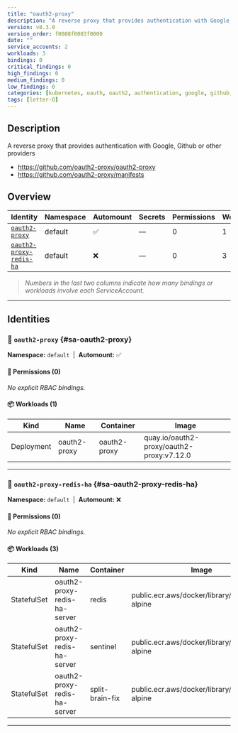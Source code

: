 ```yaml
---
title: "oauth2-proxy"
description: "A reverse proxy that provides authentication with Google, Github or other providers"
version: v8.3.0
version_order: f0008f0003f0000
date: ""
service_accounts: 2
workloads: 3
bindings: 0
critical_findings: 0
high_findings: 0
medium_findings: 0
low_findings: 0
categories: [kubernetes, oauth, oauth2, authentication, google, github, redis]
tags: [letter-O]
---
```


## Description

A reverse proxy that provides authentication with Google, Github or other providers

- https://github.com/oauth2-proxy/oauth2-proxy
- https://github.com/oauth2-proxy/manifests

## Overview

| Identity                                             | Namespace | Automount | Secrets | Permissions | Workloads | Risk |
| ---------------------------------------------------- | --------- | --------- | ------- | ----------- | --------- | ---- |
| [`oauth2-proxy`](#sa-oauth2-proxy)                   | default   | ✅        | —       | 0           | 1         | —    |
| [`oauth2-proxy-redis-ha`](#sa-oauth2-proxy-redis-ha) | default   | ❌        | —       | 0           | 3         | —    |

> _Numbers in the last two columns indicate how many bindings or workloads involve each ServiceAccount._

---

## Identities

### 🤖 `oauth2-proxy` {#sa-oauth2-proxy}

**Namespace:** `default`  |  **Automount:** ✅

#### 🔑 Permissions (0)

_No explicit RBAC bindings._

#### 📦 Workloads (1)

| Kind       | Name         | Container    | Image                                     |
| ---------- | ------------ | ------------ | ----------------------------------------- |
| Deployment | oauth2-proxy | oauth2-proxy | quay.io/oauth2-proxy/oauth2-proxy:v7.12.0 |

---

### 🤖 `oauth2-proxy-redis-ha` {#sa-oauth2-proxy-redis-ha}

**Namespace:** `default`  |  **Automount:** ❌

#### 🔑 Permissions (0)

_No explicit RBAC bindings._

#### 📦 Workloads (3)

| Kind        | Name                         | Container       | Image                                            |
| ----------- | ---------------------------- | --------------- | ------------------------------------------------ |
| StatefulSet | oauth2-proxy-redis-ha-server | redis           | public.ecr.aws/docker/library/redis:8.2.1-alpine |
| StatefulSet | oauth2-proxy-redis-ha-server | sentinel        | public.ecr.aws/docker/library/redis:8.2.1-alpine |
| StatefulSet | oauth2-proxy-redis-ha-server | split-brain-fix | public.ecr.aws/docker/library/redis:8.2.1-alpine |

---

